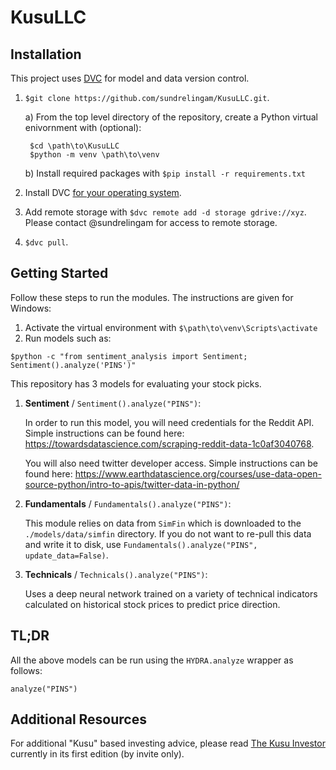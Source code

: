 # KusuLLC

## Installation

This project uses [DVC](https://dvc.org/) for model and data version control.

1. `$git clone https://github.com/sundrelingam/KusuLLC.git`.

    a) From the top level directory of the repository, create a Python virtual enivornment with (optional):

		$cd \path\to\KusuLLC
		$python -m venv \path\to\venv
		
	b) Install required packages with `$pip install -r requirements.txt`

2. Install DVC [for your operating system](https://dvc.org/doc/install).
3. Add remote storage with `$dvc remote add -d storage gdrive://xyz`. Please contact @sundrelingam for access to remote storage.
4. `$dvc pull`.

## Getting Started

Follow these steps to run the modules. The instructions are given for Windows:

1. Activate the virtual environment with `$\path\to\venv\Scripts\activate`
2. Run models such as:

```
$python -c "from sentiment_analysis import Sentiment; Sentiment().analyze('PINS')"
```

This repository has 3 models for evaluating your stock picks.

1. **Sentiment** / `Sentiment().analyze("PINS")`:

    In order to run this model, you will need credentials for the Reddit API. Simple instructions can be found here: https://towardsdatascience.com/scraping-reddit-data-1c0af3040768.
    
    You will also need twitter developer access. Simple instructions can be found here: https://www.earthdatascience.org/courses/use-data-open-source-python/intro-to-apis/twitter-data-in-python/

2. **Fundamentals** / `Fundamentals().analyze("PINS")`:
    
    This module relies on data from `SimFin` which is downloaded to the `./models/data/simfin` directory. If you do not want to re-pull this data and write it to disk, use `Fundamentals().analyze("PINS", update_data=False)`.

3. **Technicals** / `Technicals().analyze("PINS")`:
    
    Uses a deep neural network trained on a variety of technical indicators calculated on historical stock prices to predict price direction.

## TL;DR

All the above models can be run using the `HYDRA.analyze` wrapper as follows:

```
analyze("PINS")
```

## Additional Resources

For additional "Kusu" based investing advice, please read [The Kusu Investor](https://docs.google.com/document/d/1rCxaUnPtl0IX3S19bTvKNj58g32ywV0KJtv--sGWaGk/edit?usp=drivesdk) currently in its first edition (by invite only).
